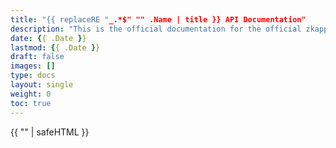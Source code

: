 ```yaml
---
title: "{{ replaceRE "_.*$" "" .Name | title }} API Documentation"
description: "This is the official documentation for the official zkapputils {{ replaceRE "_.*$" "" .Name | title }} API library."
date: {{ .Date }}
lastmod: {{ .Date }}
draft: false
images: []
type: docs
layout: single
weight: 0
toc: true
---
```


{{ "<!-- WARNING: DO NOT EDIT THIS PAGE MANUALLY!\n\nThis template should only be used for automatically-generated API documentation.\n\nDO NOT edit the content of this page manually, as it will be overwritten the next time the API documentation is automatically updated. //-->" | safeHTML }}
